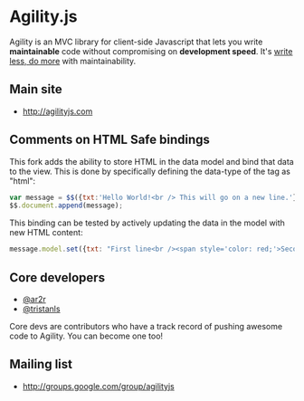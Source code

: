 # Agility.js
 
Agility is an MVC library for client-side Javascript that lets you write **maintainable** code without compromising on **development speed**. It's [write less, do more](http://www.jquery.com) with maintainability. 

## Main site

+ http://agilityjs.com

## Comments on HTML Safe bindings

This fork adds the ability to store HTML in the data model and bind that data to the view. This is done by specifically defining the data-type of the tag as "html":

``` javascript
var message = $$({txt:'Hello World!<br /> This will go on a new line.'},'<div data-bind="txt" data-type="html"/>');
$$.document.append(message);
```

This binding can be tested by actively updating the data in the model with new HTML content:

``` javascript
message.model.set({txt: "First line<br /><span style='color: red;'>Second line with red text in a span</span>"});
```

## Core developers

+ [@ar2r](http://twitter.com/ar2r)
+ [@tristanls](http://twitter.com/tristanls)

Core devs are contributors who have a track record of pushing awesome code to Agility. You can become one too!

## Mailing list

+ http://groups.google.com/group/agilityjs
